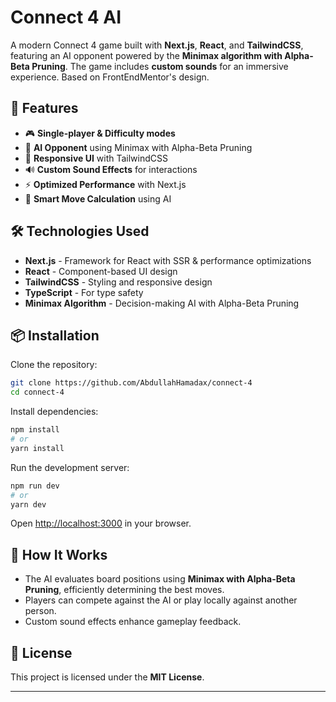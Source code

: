 # Connect 4 AI

A modern Connect 4 game built with **Next.js**, **React**, and **TailwindCSS**, featuring an AI opponent powered by the **Minimax algorithm with Alpha-Beta Pruning**. The game includes **custom sounds** for an immersive experience. Based on FrontEndMentor's design.


## 🚀 Features
- 🎮 **Single-player & Difficulty modes**
- 🤖 **AI Opponent** using Minimax with Alpha-Beta Pruning
- 🎨 **Responsive UI** with TailwindCSS
- 🔊 **Custom Sound Effects** for interactions
- ⚡ **Optimized Performance** with Next.js
- 🧠 **Smart Move Calculation** using AI

## 🛠️ Technologies Used
- **Next.js** - Framework for React with SSR & performance optimizations
- **React** - Component-based UI design
- **TailwindCSS** - Styling and responsive design
- **TypeScript** - For type safety
- **Minimax Algorithm** - Decision-making AI with Alpha-Beta Pruning

## 📦 Installation

Clone the repository:
```bash
git clone https://github.com/AbdullahHamadax/connect-4
cd connect-4
```

Install dependencies:
```bash
npm install
# or
yarn install
```

Run the development server:
```bash
npm run dev
# or
yarn dev
```

Open [http://localhost:3000](http://localhost:3000) in your browser.

## 🎯 How It Works
- The AI evaluates board positions using **Minimax with Alpha-Beta Pruning**, efficiently determining the best moves.
- Players can compete against the AI or play locally against another person.
- Custom sound effects enhance gameplay feedback.


## 📜 License
This project is licensed under the **MIT License**.

---



